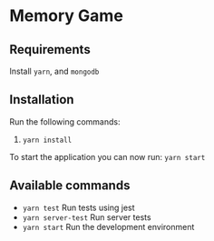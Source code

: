 # Memory Game

## Requirements

Install `yarn`, and `mongodb`
## Installation

Run the following commands:

1. `yarn install`

To start the application you can now run: `yarn start`

## Available commands

- `yarn test` Run tests using jest
- `yarn server-test` Run server tests
- `yarn start` Run the development environment
